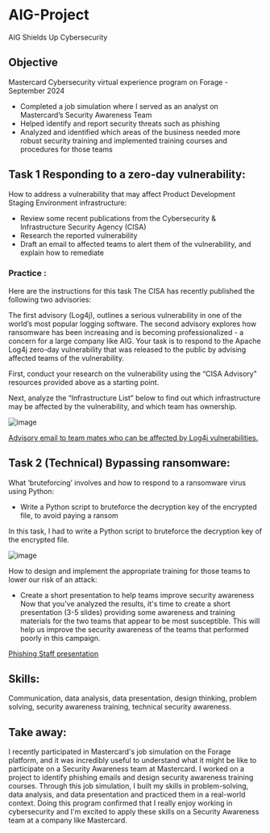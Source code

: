 # AIG-Project
AIG Shields Up Cybersecurity

## Objective

Mastercard Cybersecurity virtual experience program on Forage - September 2024

 * Completed a job simulation where I served as an analyst on Mastercard’s
   Security Awareness Team 
 * Helped identify and report security threats such as phishing 
 * Analyzed and identified which areas of the business needed more robust
   security training and implemented training courses and procedures for those
   teams

## Task 1 Responding to a zero-day vulnerability:

How to address a vulnerability that may affect Product Development Staging Environment infrastructure: 
* Review some recent publications from the Cybersecurity & Infrastructure Security Agency (CISA)
* Research the reported vulnerability
* Draft an email to affected teams to alert them of the vulnerability, and explain how to remediate


### Practice :
Here are the instructions for this task
The CISA has recently published the following two advisories:

The first advisory (Log4j), outlines a serious vulnerability in one of the world’s most popular logging software.
The second advisory explores how ransomware has been increasing and is becoming professionalized - a concern for a large company like AIG.
Your task is to respond to the Apache Log4j zero-day vulnerability that was released to the public by advising affected teams of the vulnerability. 

First, conduct your research on the vulnerability using the “CISA Advisory" resources provided above as a starting point.

Next, analyze the “Infrastructure List” below to find out which infrastructure may be affected by the vulnerability, and which team has ownership.

![image](https://github.com/user-attachments/assets/5e18d942-2648-4860-9f3c-76672d515119)


<a href="https://github.com/Matteobarcelona/AIG-Project/blob/main/advisory%20email.pdf" target="_blank">Advisory email to team mates who can be affected by Log4j vulnerabilities. </a>



## Task 2 (Technical) Bypassing ransomware:

What ‘bruteforcing’ involves and how to respond to a ransomware virus using Python:
* Write a Python script to bruteforce the decryption key of the encrypted file, to avoid paying a ransom

In this task, I had to write a Python script to bruteforce the decryption key of the encrypted file.

![image](https://github.com/user-attachments/assets/b3ffa56b-151d-42e7-9205-0271c04ff832)

How to design and implement the appropriate training for those teams to lower our risk of an attack:
* Create a short presentation to help teams improve security awareness 
Now that you've analyzed the results, it's time to create a short presentation (3-5 slides) providing some awareness and training materials for the two teams that appear to be most susceptible. This will help us improve the security awareness of the teams that performed poorly in this campaign.

<a href="https://github.com/Matteobarcelona/Mastercard-Project/blob/main/phishing%20security%20awareness.pptx" target="_blank">Phishing Staff presentation</a>

## Skills:

Communication, data analysis, data presentation, design thinking, problem solving, security awareness training, technical security awareness. 

## Take away:

I recently participated in Mastercard's job simulation on the Forage platform, and it was incredibly useful to understand what it might be like to participate on a Security Awareness team at Mastercard.
I worked on a project to identify phishing emails and design security awareness training courses. Through this job simulation, I built my skills in problem-solving, data analysis, and data presentation and practiced them in a real-world context.
Doing this program confirmed that I really enjoy working in cybersecurity and I'm excited to apply these skills on a Security Awareness team at a company like Mastercard.
